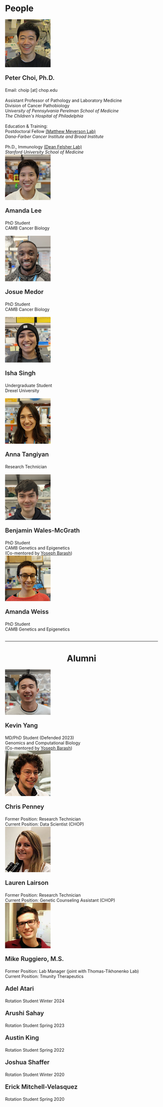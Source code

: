 # People

<div class="people-grid-wrapper">
    <div class="people-grid-item">
        <div class="flex-container">
            <!--- Peter Choi --->
            <div class="people-picture" style="position:relative">
                <img class="people-img" src="/img/people/PeterChoi_Photo.jpg" style="width:150px">
            </div>
            <!-- -->
            <div class="people-text">
                <p style=font-weight:600;font-size:20px>Peter Choi, Ph.D.</p>
                <span style=font-weight:400>Email:</span> choip [at] chop.edu<br>
                <br>
                Assistant Professor of Pathology and Laboratory Medicine<br>
                Division of Cancer Pathobiology<br>
                <i>University of Pennsylvania Perelman School of Medicine<br>
                The Children's Hospital of Philadelphia</i><br>
                <br>
                <span style="text-decoration:none;font-weight:400">Education & Training:</span><br>
                Postdoctoral Fellow <a class="link_out" href=https://meyersonlab.dana-farber.org/ target="blank">(Matthew Meyerson Lab)</a><br>
                <i>Dana-Farber Cancer Institute and Broad Institute</i><br>
                <br>
                Ph.D., Immunology <a class="link_out" href=http://med.stanford.edu/felsherlab.html target="blank">(Dean Felsher Lab)</a><br>
                <i>Stanford University School of Medicine</i><br>
            </div>
        </div>
    </div>
    <div class="people-grid-item">
        <div class="flex-container">
            <!-- Amanda Lee -->
            <div class="people-picture" style="position:relative">
                <img class="people-img" src="/img/people/Amanda_Lee_portrait.png" style="width:150px">
            </div>
            <div class="people-text">
                <p style=font-weight:600;font-size:20px>Amanda Lee</p>
                <!-- <span style=font-weight:400>Email:</span> lee533 [at] pennmedicine.upenn.edu<br> -->
                PhD Student<br>
                CAMB Cancer Biology<br>
                <br>
                <!-- <span style="text-decoration:none;font-weight:400">Education & Training:</span><br>
                Postdoctoral Fellow <a class="link_out" href=https://meyersonlab.dana-farber.org/ target="blank">(Matthew Meyerson Lab)</a><br>
                <i>Dana-Farber Cancer Institute and Broad Institute</i><br>
                <br>
                Ph.D., Immunology <a class="link_out" href=http://med.stanford.edu/felsherlab.html target="blank">(Dean Felsher Lab)</a><br>
                <i>Stanford University School of Medicine></i><br> -->
            </div>
        </div>
    </div>
    <div class="people-grid-item">
        <div class="flex-container">
            <!-- Amanda Lee -->
            <div class="people-picture" style="position:relative">
                <img class="people-img" src="/img/people/Josue_portrait_cropped.png" style="width:150px">
            </div>
            <div class="people-text">
                <p style=font-weight:600;font-size:20px>Josue Medor</p>
                <!-- <span style=font-weight:400>Email:</span> lee533 [at] pennmedicine.upenn.edu<br> -->
                PhD Student<br>
                CAMB Cancer Biology<br>
                <br>
                <!-- <span style="text-decoration:none;font-weight:400">Education & Training:</span><br>
                Postdoctoral Fellow <a class="link_out" href=https://meyersonlab.dana-farber.org/ target="blank">(Matthew Meyerson Lab)</a><br>
                <i>Dana-Farber Cancer Institute and Broad Institute</i><br>
                <br>
                Ph.D., Immunology <a class="link_out" href=http://med.stanford.edu/felsherlab.html target="blank">(Dean Felsher Lab)</a><br>
                <i>Stanford University School of Medicine></i><br> -->
            </div>
        </div>
    </div>
        <div class="people-grid-item">
        <div class="flex-container">
            <!-- Isha Singh -->
            <div class="people-picture" style="position:relative">
                <img class="people-img" src="/img/people/Isha_Singh_portrait_cropped.png" style="width:150px">
            </div>
            <div class="people-text">
                <p style=font-weight:600;font-size:20px>Isha Singh</p>
                <!-- <span style=font-weight:400>Email:</span> lee533 [at] pennmedicine.upenn.edu<br> -->
                Undergraduate Student<br>
                Drexel University<br>
                <br>
                <!-- <span style="text-decoration:none;font-weight:400">Education & Training:</span><br>
                Postdoctoral Fellow <a class="link_out" href=https://meyersonlab.dana-farber.org/ target="blank">(Matthew Meyerson Lab)</a><br>
                <i>Dana-Farber Cancer Institute and Broad Institute</i><br>
                <br>
                Ph.D., Immunology <a class="link_out" href=http://med.stanford.edu/felsherlab.html target="blank">(Dean Felsher Lab)</a><br>
                <i>Stanford University School of Medicine></i><br> -->
            </div>
        </div>
    </div>
    <div class="people-grid-item">
        <div class="flex-container">
            <!-- Amanda Lee -->
            <div class="people-picture" style="position:relative">
                <img class="people-img" src="/img/people/Anna_portrait_cropped.png" style="width:150px">
            </div>
            <div class="people-text">
                <p style=font-weight:600;font-size:20px>Anna Tangiyan</p>
                <!-- <span style=font-weight:400>Email:</span> lee533 [at] pennmedicine.upenn.edu<br> -->
                Research Technician<br>
                <br>
                <!-- <span style="text-decoration:none;font-weight:400">Education & Training:</span><br>
                Postdoctoral Fellow <a class="link_out" href=https://meyersonlab.dana-farber.org/ target="blank">(Matthew Meyerson Lab)</a><br>
                <i>Dana-Farber Cancer Institute and Broad Institute</i><br>
                <br>
                Ph.D., Immunology <a class="link_out" href=http://med.stanford.edu/felsherlab.html target="blank">(Dean Felsher Lab)</a><br>
                <i>Stanford University School of Medicine></i><br> -->
            </div>
        </div>
    </div>
        <div class="people-grid-item">
        <div class="flex-container">
            <!-- Benjamin Wales-McGrath -->
            <div class="people-picture" style="position:relative">
                <img class="people-img" src="/img/people/Benjamin_portrait_cropped.png" style="width:150px">
            </div>
            <div class="people-text">
                <p style=font-weight:600;font-size:20px>Benjamin Wales-McGrath</p>
                <!-- <span style=font-weight:400>Email:</span> lee533 [at] pennmedicine.upenn.edu<br> -->
                PhD Student<br>
                CAMB Genetics and Epigenetics<br>
                (Co-mentored by <a class="link_out" href=https://www.biociphers.org/ target="blank">Yoseph Barash</a>)
                <br>
                <!-- <span style="text-decoration:none;font-weight:400">Education & Training:</span><br>
                Postdoctoral Fellow <a class="link_out" href=https://meyersonlab.dana-farber.org/ target="blank">(Matthew Meyerson Lab)</a><br>
                <i>Dana-Farber Cancer Institute and Broad Institute</i><br>
                <br>
                Ph.D., Immunology <a class="link_out" href=http://med.stanford.edu/felsherlab.html target="blank">(Dean Felsher Lab)</a><br>
                <i>Stanford University School of Medicine></i><br> -->
            </div>
        </div>
    </div>
    <div class="people-grid-item">
        <div class="flex-container">
            <!-- Amanda Lee -->
            <div class="people-picture" style="position:relative">
                <img class="people-img" src="/img/people/Amanda_Weiss_portrait.png" style="width:150px">
            </div>
            <div class="people-text">
                <p style=font-weight:600;font-size:20px>Amanda Weiss</p>
                <!-- <span style=font-weight:400>Email:</span> lee533 [at] pennmedicine.upenn.edu<br> -->
                PhD Student<br>
                CAMB Genetics and Epigenetics<br>
                <br>
                <!-- <span style="text-decoration:none;font-weight:400">Education & Training:</span><br>
                Postdoctoral Fellow <a class="link_out" href=https://meyersonlab.dana-farber.org/ target="blank">(Matthew Meyerson Lab)</a><br>
                <i>Dana-Farber Cancer Institute and Broad Institute</i><br>
                <br>
                Ph.D., Immunology <a class="link_out" href=http://med.stanford.edu/felsherlab.html target="blank">(Dean Felsher Lab)</a><br>
                <i>Stanford University School of Medicine></i><br> -->
            </div>
        </div>
    </div>
    <hr>
    <!--- ALUMNI --->
    <h1 style="text-align:center">Alumni</h1>
    <div class="people-grid-item">
        <div class="flex-container">
            <!-- Kevin Yang -->
            <div class="people-picture" style="position:relative">
                <img class="people-img" src="/img/people/Kevin_Yang_portrait_cropped.png" style="width:150px">
            </div>
            <div class="people-text">
                <p style=font-weight:600;font-size:20px>Kevin Yang</p>
                <!-- <span style=font-weight:400>Email:</span> lee533 [at] pennmedicine.upenn.edu<br> -->
                MD/PhD Student (Defended 2023) <br>
                Genomics and Computational Biology<br>
                (Co-mentored by <a class="link_out" href=https://www.biociphers.org/ target="blank">Yoseph Barash</a>)
                <!-- <span style="text-decoration:none;font-weight:400">Education & Training:</span><br>
                Postdoctoral Fellow <a class="link_out" href=https://meyersonlab.dana-farber.org/ target="blank">(Matthew Meyerson Lab)</a><br>
                <i>Dana-Farber Cancer Institute and Broad Institute</i><br>
                <br>
                Ph.D., Immunology <a class="link_out" href=http://med.stanford.edu/felsherlab.html target="blank">(Dean Felsher Lab)</a><br>
                <i>Stanford University School of Medicine></i><br> -->
            </div>
        </div>
    </div>
    <div class="people-grid-item">
        <div class="flex-container">
            <!-- Chris Penney -->
            <div class="people-picture" style="position:relative">
                <img class="people-img" src="/img/people/ChrisPenney_Photo.jpg" style="width:150px">
            </div>
            <div class="people-text">
                <p style=font-weight:600;font-size:20px>Chris Penney</p>
                <!-- <span style=font-weight:400>Email:</span> none [at] pennmedicine.upenn.edu<br> -->
                <span style="text-decoration:none;font-weight:400">Former Position: Research Technician</span><br>
                <span style="text-decoration:none;font-weight:400">Current Position: Data Scientist (CHOP)<br>                
                <!-- <span style="text-decoration:none;font-weight:400">Education & Training:</span><br>
                Postdoctoral Fellow <a class="link_out" href=https://meyersonlab.dana-farber.org/ target="blank">(Matthew Meyerson Lab)</a><br>
                <i>Dana-Farber Cancer Institute and Broad Institute</i><br>
                <br>
                Ph.D., Immunology <a class="link_out" href=http://med.stanford.edu/felsherlab.html target="blank">(Dean Felsher Lab)</a><br>
                <i>Stanford University School of Medicine></i><br> -->
            </div>
        </div>
    </div>
    <div class="people-grid-item">
        <div class="flex-container">
            <!-- Lauren Lairson -->
            <div class="people-picture" style="position:relative">
                <img class="people-img" src="/img/people/LaurenLairson_Photo.jpg" style="width:150px">
            </div>
            <div class="people-text">
                <p style=font-weight:600;font-size:20px>Lauren Lairson</p>
                <!-- <span style=font-weight:400>Email:</span> none [at] pennmedicine.upenn.edu<br> -->
                <span style="text-decoration:none;font-weight:400">Former Position: Research Technician</span><br>
                <span style="text-decoration:none;font-weight:400">Current Position: Genetic Counseling Assistant (CHOP)<br>
            </div>
        </div>
    </div>
    <div class="people-grid-item">
        <div class="flex-container">
            <!-- Mike Ruggiero -->
            <div class="people-picture" style="position:relative">
                <img class="people-img" src="/img/people/MikeRuggiero_Photo.jpg" style="width:150px">
            </div>
            <div class="people-text">
                <p style=font-weight:600;font-size:20px>Mike Ruggiero, M.S.</p>
                <!-- <span style=font-weight:400>Email:</span> none [at] pennmedicine.upenn.edu<br> -->
                <span style="text-decoration:none;font-weight:400">Former Position: Lab Manager (joint with Thomas-Tikhonenko Lab)</span><br>
                <span style="text-decoration:none;font-weight:400">Current Position: Tmunity Therapeutics<br>
            </div>
        </div>
    </div>
        <div class="people-text">
        <p style=font-weight:600;font-size:20px>Adel Atari</p>
        <!-- <span style=font-weight:400>Email:</span> none [at] pennmedicine.upenn.edu<br> -->
        <span style="text-decoration:none;font-weight:400">Rotation Student Winter 2024</span><br>
    </div>    
    </div>
        <div class="people-text">
        <p style=font-weight:600;font-size:20px>Arushi Sahay</p>
        <!-- <span style=font-weight:400>Email:</span> none [at] pennmedicine.upenn.edu<br> -->
        <span style="text-decoration:none;font-weight:400">Rotation Student Spring 2023</span><br>
    </div>
    <div class="people-text">
        <p style=font-weight:600;font-size:20px>Austin King</p>
        <!-- <span style=font-weight:400>Email:</span> none [at] pennmedicine.upenn.edu<br> -->
        <span style="text-decoration:none;font-weight:400">Rotation Student Spring 2022</span><br>
    </div>
    <div class="people-text">
        <p style=font-weight:600;font-size:20px>Joshua Shaffer</p>
        <!-- <span style=font-weight:400>Email:</span> none [at] pennmedicine.upenn.edu<br> -->
        <span style="text-decoration:none;font-weight:400">Rotation Student Winter 2020</span><br>
    </div>
    <div class="people-text">
        <p style=font-weight:600;font-size:20px>Erick Mitchell-Velasquez</p>
        <!-- <span style=font-weight:400>Email:</span> none [at] pennmedicine.upenn.edu<br> -->
        <span style="text-decoration:none;font-weight:400">Rotation Student Spring 2020</span><br>
    </div>
</div>

